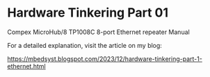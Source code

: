 # Hardware Tinkering Part 01
Compex MicroHub/8 TP1008C 8-port Ethernet repeater Manual

For a detailed explanation, visit the article on my blog:

https://mbedsyst.blogspot.com/2023/12/hardware-tinkering-part-1-ethernet.html

